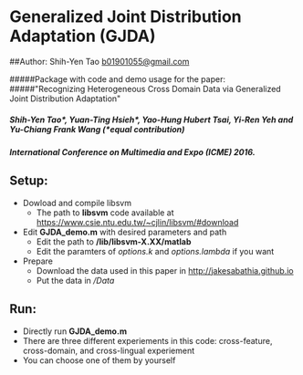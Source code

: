 Generalized Joint Distribution Adaptation (GJDA)
=========================
##Author: Shih-Yen Tao <b01901055@gmail.com>

#####Package with code and demo usage for the paper:</br>
#####"Recognizing Heterogeneous Cross Domain Data via Generalized Joint Distribution Adaptation"</br>
#####    Shih-Yen Tao*, Yuan-Ting Hsieh*, Yao-Hung Hubert Tsai, Yi-Ren Yeh and Yu-Chiang Frank Wang (*equal contribution)</br>
#####    International Conference on Multimedia and Expo (ICME) 2016.

Setup:
------
- Dowload and compile libsvm
    - The path to **libsvm** code available at
        <https://www.csie.ntu.edu.tw/~cjlin/libsvm/#download>
- Edit **GJDA_demo.m** with desired parameters and path
    - Edit the path to **/lib/libsvm-X.XX/matlab**
    - Edit the paramters of *options.k* and *options.lambda* if you want
- Prepare
    - Download the data used in this paper in <http://jakesabathia.github.io>
    - Put the data in */Data*

Run:
-----
- Directly run **GJDA_demo.m**
- There are three different experiements in this code: cross-feature, cross-domain, and cross-lingual experiement
- You can choose one of them by yourself
